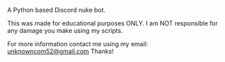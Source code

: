 A Python based Discord nuke bot.

This was made for educational purposes ONLY. I am NOT responsible for any damage you make using my scripts.

For more information contact me using my email: unknowncom52@gmail.com Thanks!
